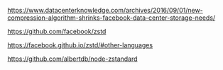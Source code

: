
https://www.datacenterknowledge.com/archives/2016/09/01/new-compression-algorithm-shrinks-facebook-data-center-storage-needs/

https://github.com/facebook/zstd

https://facebook.github.io/zstd/#other-languages

https://github.com/albertdb/node-zstandard

